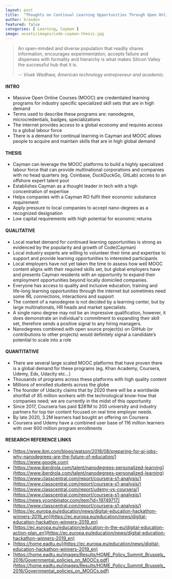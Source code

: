 ```yaml
---
layout: post
title:  "Thoughts on Continual Learning Opportunities Through Open Online Courses And Their Potential for the Cayman Labour Force"
author: brandon
featured: false
categories: [ Learning, Cayman ]
image: assets/images/code-cayman-thesis.jpg
---
```

> An open-minded and diverse population that readily shares information, encourages experimentation, accepts failure and dispenses with formality and hierarchy is what makes Silicon Valley the successful hub that it is.
>
> -- <cite>Vivek Wadhwa, American technology entrepreneur and academic.  </cite>

#### INTRO
- Massive Open Online Courses (MOOC) are credentialed learning programs for industry specific specialized skill sets that are in high demand 
- Terms used to describe these programs are: nanodegree, microcredentials, badges, specializations
- The internet provides access to a global economy and requires access to a global labour force 
- There is a demand for continual learning in Cayman and MOOC allows people to acquire and maintain skills that are in high global demand

#### THESIS
- Cayman can leverage the MOOC platforms to build a highly specialized labour force that can provide multinational corporations and companies with no head quarters (eg. Coinbase, DuckDuckGo, GitLab) access to an offshore expert talent pool 
- Establishes Cayman as a thought leader in tech with a high concentration of expertise
- Helps companies with a Cayman RO fulfil their economic substance requirement
- Apply pressure to local companies to accept nano-degrees as a recognized designation 
- Low capital requirements with high potential for economic returns 

#### QUALITATIVE
- Local market demand for continued learning opportunities is strong as evidenced by the popularity and growth of Code(Cayman) 
- Local industry experts are willing to volunteer their time and expertise to support and provide learning opportunities to interested participants
- Local employers have not yet taken the time to assess how well MOOC content aligns with their required skills set, but global employers have and presents Cayman residents with an opportunity to expand their employment opportunities beyond locally domiciled companies.
- Everyone has access to quality and inclusive education, training and life-long learning opportunities through the internet but sometimes need some IRL connections, interactions and support
- The content of a nanodegree is not decided by a learning center, but by large multinationals, HR heads and market specialists. 
- A single nano degree may not be an impressive qualification, however, it does demonstrate an individual's  commitment to expanding their skill set, therefore sends a positive signal to any hiring managers.
- Nanodegrees combined with open source project(s) on GitHub (or contributions to other projects) would definitely signal a candidate’s potential to scale into a role

#### QUANTITATIVE 
- There are several large scaled MOOC platforms that have proven there is a global demand for these programs (eg. Khan Academy, Coursera, Udemy, Edx, Udacity etc…)
- Thousands of programs across these platforms with high quality content 
- Millions of enrolled students across the globe
- The founder of Udacity claims that by 2020 there will be a worldwide shortfall of 85 million workers with the technological know-how that companies need; we are currently in the midst of this opportunity
- Since 2017, Coursera has paid $281M to 200 university and industry partners for top tier content focused on real time employer needs.
- By late 2020, 3.2M learners had bought an offering on Coursera
- Coursera and Udemy have a combined user base of 116 million learners with over 600 million program enrollments 

#### RESEARCH REFERENCE LINKS

- [https://www.ibm.com/blogs/watson/2018/08/preparing-for-ai-jobs-why-nanodegrees-are-the-future-of-education/](https://www.google.com)
- [https://www.iberdrola.com/talent/nanodegrees-personalized-learning](https://www.iberdrola.com/talent/nanodegrees-personalized-learning)
- [https://www.classcentral.com/report/coursera-s1-analysis/](https://www.classcentral.com/report/coursera-s1-analysis/)
- [https://www.classcentral.com/report/udemy-vs-coursera/](https://www.classcentral.com/report/coursera-s1-analysis/)
- [https://news.ycombinator.com/item?id=19749717](https://www.classcentral.com/report/coursera-s1-analysis/)
- [https://ec.europa.eu/education/news/digital-education-hackathon-winners-2019_en](https://ec.europa.eu/education/news/digital-education-hackathon-winners-2019_en)
- [https://ec.europa.eu/education/education-in-the-eu/digital-education-action-plan_en](https://ec.europa.eu/education/news/digital-education-hackathon-winners-2019_en)
- [https://home.eadtu.eu](https://ec.europa.eu/education/news/digital-education-hackathon-winners-2019_en)
- [https://home.eadtu.eu/images/Results/HOME_Policy_Summit_Brussels_2016/Governmental_policies_on_MOOCs.pdf](https://home.eadtu.eu/images/Results/HOME_Policy_Summit_Brussels_2016/Governmental_policies_on_MOOCs.pdf)

